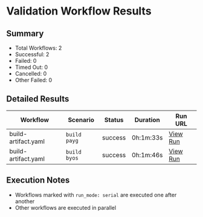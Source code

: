 # Validation Workflow Results

## Summary
- Total Workflows: 2
- Successful: 2
- Failed: 0
- Timed Out: 0
- Cancelled: 0
- Other Failed: 0

## Detailed Results

| Workflow | Scenario | Status | Duration | Run URL |
|----------|----------|---------|-----------|----------|
| build-artifact.yaml | `build payg` | success | 0h:1m:33s | [View Run](https://github.com/azure-javaee/rhel-jboss-templates/actions/runs/17284481794) |
| build-artifact.yaml | `build byos` | success | 0h:1m:46s | [View Run](https://github.com/azure-javaee/rhel-jboss-templates/actions/runs/17284484001) |


## Execution Notes
- Workflows marked with `run_mode: serial` are executed one after another
- Other workflows are executed in parallel
